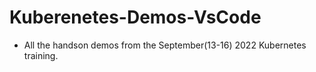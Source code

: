 # Kuberenetes-Demos-VsCode

- All the handson demos from the September(13-16) 2022 Kubernetes training.
